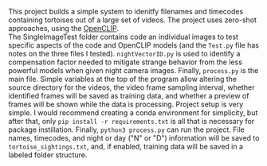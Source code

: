 This project builds a simple system to idenitfy filenames and timecodes containing tortoises out of a large set of videos.  The project uses zero-shot approaches, using the [OpenCLIP](https://github.com/mlfoundations/open_clip).  
The SingleImageTest folder contains code an individual images to test specific aspects of the code and OpenCLIP models (and the `Test.py` file has notes on the three files I tested).  `nightVectorID.py` is used to identify a compensation factor needed to mitigate strange behavior from the less powerful models when given night camera images.  Finally, `process.py` is the main file.  Simple variables at the top of the program allow altering the source directory for the videos, the video frame sampling interval, whether identified frames will be saved as training data, and whether a preview of frames will be shown while the data is processing.
Project setup is very simple.  I would recommend creating a conda environment for simplicity, but after that, only `pip install -r requirements.txt` is all that is necessary for package instillation.  Finally, `python3 process.py` can run the project.  File names, timecodes, and night or day ("N" or "D") information will be saved to `tortoise_sightings.txt`, and, if enabled, training data will be saved in a labeled folder structure.
